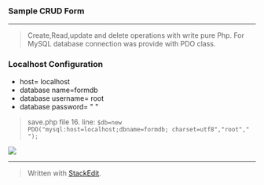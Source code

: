 ### Sample CRUD Form
** **
>Create,Read,update and delete operations with write pure Php.  For MySQL database connection was provide with PDO class.

### Localhost Configuration
   - host= localhost
   - database name=formdb 
   - database username= root
   - database password= " "
   
   > save.php file 16. line:
`$db=new  PDO("mysql:host=localhost;dbname=formdb;
charset=utf8","root"," ");`

![](https://i.ibb.co/4fpnWm7/form.jpg)

------
> Written with [StackEdit](https://stackedit.io/).
